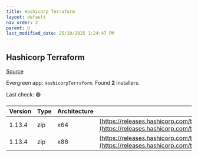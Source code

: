 ```yaml
---
title: Hashicorp Terraform
layout: default
nav_order: 2
parent: H
last_modified_date: 25/10/2025 1:24:47 PM
---
```


## Hashicorp Terraform

[Source](https://www.terraform.io/)

Evergreen app: `HashicorpTerraform`. Found **2** installers.

Last check: 🟢

| Version | Type | Architecture | URI                                                                                                                                                                      |
| ------- | ---- | ------------ | ------------------------------------------------------------------------------------------------------------------------------------------------------------------------ |
| 1.13.4  | zip  | x64          | [https://releases.hashicorp.com/terraform/1.13.4/terraform_1.13.4_windows_amd64.zip](https://releases.hashicorp.com/terraform/1.13.4/terraform_1.13.4_windows_amd64.zip) |
| 1.13.4  | zip  | x86          | [https://releases.hashicorp.com/terraform/1.13.4/terraform_1.13.4_windows_386.zip](https://releases.hashicorp.com/terraform/1.13.4/terraform_1.13.4_windows_386.zip)     |
